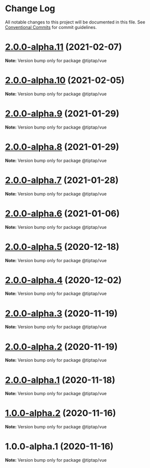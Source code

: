 # Change Log

All notable changes to this project will be documented in this file.
See [Conventional Commits](https://conventionalcommits.org) for commit guidelines.

# [2.0.0-alpha.11](https://github.com/ueberdosis/tiptap-next/compare/@tiptap/vue@2.0.0-alpha.10...@tiptap/vue@2.0.0-alpha.11) (2021-02-07)

**Note:** Version bump only for package @tiptap/vue





# [2.0.0-alpha.10](https://github.com/ueberdosis/tiptap-next/compare/@tiptap/vue@2.0.0-alpha.9...@tiptap/vue@2.0.0-alpha.10) (2021-02-05)

**Note:** Version bump only for package @tiptap/vue





# [2.0.0-alpha.9](https://github.com/ueberdosis/tiptap-next/compare/@tiptap/vue@2.0.0-alpha.8...@tiptap/vue@2.0.0-alpha.9) (2021-01-29)

**Note:** Version bump only for package @tiptap/vue





# [2.0.0-alpha.8](https://github.com/ueberdosis/tiptap-next/compare/@tiptap/vue@2.0.0-alpha.7...@tiptap/vue@2.0.0-alpha.8) (2021-01-29)

**Note:** Version bump only for package @tiptap/vue





# [2.0.0-alpha.7](https://github.com/ueberdosis/tiptap-next/compare/@tiptap/vue@2.0.0-alpha.6...@tiptap/vue@2.0.0-alpha.7) (2021-01-28)

**Note:** Version bump only for package @tiptap/vue





# [2.0.0-alpha.6](https://github.com/ueberdosis/tiptap-next/compare/@tiptap/vue@2.0.0-alpha.5...@tiptap/vue@2.0.0-alpha.6) (2021-01-06)

**Note:** Version bump only for package @tiptap/vue





# [2.0.0-alpha.5](https://github.com/ueberdosis/tiptap-next/compare/@tiptap/vue@2.0.0-alpha.4...@tiptap/vue@2.0.0-alpha.5) (2020-12-18)

**Note:** Version bump only for package @tiptap/vue





# [2.0.0-alpha.4](https://github.com/ueberdosis/tiptap-next/compare/@tiptap/vue@2.0.0-alpha.3...@tiptap/vue@2.0.0-alpha.4) (2020-12-02)

**Note:** Version bump only for package @tiptap/vue





# [2.0.0-alpha.3](https://github.com/ueberdosis/tiptap-next/compare/@tiptap/vue@2.0.0-alpha.2...@tiptap/vue@2.0.0-alpha.3) (2020-11-19)

**Note:** Version bump only for package @tiptap/vue





# [2.0.0-alpha.2](https://github.com/ueberdosis/tiptap-next/compare/@tiptap/vue@2.0.0-alpha.1...@tiptap/vue@2.0.0-alpha.2) (2020-11-19)

**Note:** Version bump only for package @tiptap/vue





# [2.0.0-alpha.1](https://github.com/ueberdosis/tiptap-next/compare/@tiptap/vue@1.0.0-alpha.2...@tiptap/vue@2.0.0-alpha.1) (2020-11-18)

**Note:** Version bump only for package @tiptap/vue





# [1.0.0-alpha.2](https://github.com/ueberdosis/tiptap-next/compare/@tiptap/vue@1.0.0-alpha.1...@tiptap/vue@1.0.0-alpha.2) (2020-11-16)

**Note:** Version bump only for package @tiptap/vue





# 1.0.0-alpha.1 (2020-11-16)

**Note:** Version bump only for package @tiptap/vue
